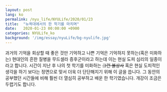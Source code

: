 ```yaml
---
layout: post
lang: ko
permalink: /nyu_life/NYULife/2020/01/23
title:  "뉴욕대에서의 한 학기를 마치며"
date:   2020-01-23 00:00:00 +0900
categories: NYULife_ko
background: '/img/essay/nyuLife/bg-nyulife.jpg'
---
```

과거의 기억을 회상할 때 좋은 것만 기억하고 나쁜 기억은 기억하지 못하는(혹은 미화하는) 현대인의 흔한 질병을 무드셀라 증후군이라고 하는데 이는 현실 도피 심리의 일종이라고 합니다. 시간이 지난 후 나의 첫 학기를 미화하는 <del>그런 불상사</del> 혹은 현실 도피적인 생각을 하기 보다는 정면으로 맞서 더욱 더 단단해지기 위해 이 글을 씁니다. 그 동안의 공부했던 시간들에 비해 훨씬 더 열심히 공부하고 배운 한 학기였습니다. 개강이 조금은 두렵기도 합니다.
